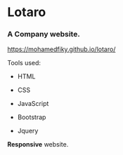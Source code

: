 # Lotaro

### A Company website.

https://mohamedfiky.github.io/lotaro/

Tools used: 

- HTML

- CSS

- JavaScript

- Bootstrap

- Jquery


**Responsive** website.
